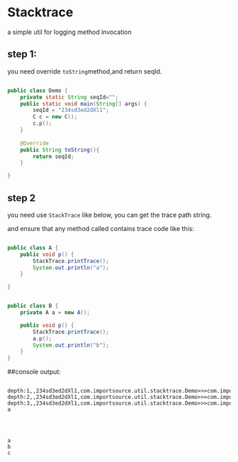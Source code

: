 # Stacktrace
a simple util for logging method invocation


## step 1:

you need override `toString`method,and return seqId.

```java

public class Demo {
    private static String seqId="";
	public static void main(String[] args) {
		seqId = "234sd3ed2dXl1";
		C c = new C();
		c.p();
	}
	
	@Override
	public String toString(){
		return seqId;
	}

}
```
## step 2

you need use `StackTrace` like below, you can get the trace path string.

and ensure that any method called contains trace code like this:

```java

public class A {
	public void p() {
		StackTrace.printTrace();
		System.out.println("a");
	}

}
```

```java

public class B {
	private A a = new A();

	public void p() {
		StackTrace.printTrace();
		a.p();
		System.out.println("b");
	}
}
```

##console output:

```log

depth:1,,234sd3ed2dXl1,com.importsource.util.stacktrace.Demo>>>com.importsource.util.stacktrace.C>>>
depth:2,,234sd3ed2dXl1,com.importsource.util.stacktrace.Demo>>>com.importsource.util.stacktrace.C>>>com.importsource.util.stacktrace.B>>>
depth:3,,234sd3ed2dXl1,com.importsource.util.stacktrace.Demo>>>com.importsource.util.stacktrace.C>>>com.importsource.util.stacktrace.B>>>com.importsource.util.stacktrace.A>>>
a




a
b
c

```
